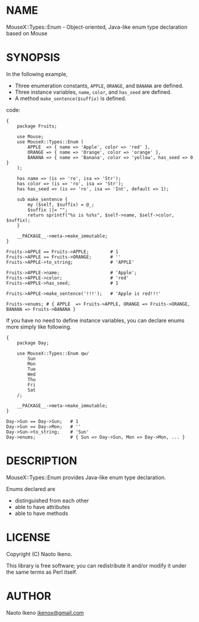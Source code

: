 # NAME

MouseX::Types::Enum - Object-oriented, Java-like enum type declaration based on Mouse

# SYNOPSIS

In the following example,

- Three enumeration constants, `APPLE`, `ORANGE`, and `BANANA` are defined.
- Three instance variables, `name`, `color`, and `has_seed` are defined.
- A method `make_sentence($suffix)` is defined.

code:

    {
        package Fruits;

        use Mouse;
        use MouseX::Types::Enum (
            APPLE  => { name => 'Apple', color => 'red' },
            ORANGE => { name => 'Orange', color => 'orange' },
            BANANA => { name => 'Banana', color => 'yellow', has_seed => 0 }
        );

        has name => (is => 'ro', isa => 'Str');
        has color => (is => 'ro', isa => 'Str');
        has has_seed => (is => 'ro', isa => 'Int', default => 1);

        sub make_sentence {
            my ($self, $suffix) = @_;
            $suffix ||= "";
            return sprintf("%s is %s%s", $self->name, $self->color, $suffix);
        }

        __PACKAGE__->meta->make_immutable;
    }

    Fruits->APPLE == Fruits->APPLE;        # 1
    Fruits->APPLE == Fruits->ORANGE;       # ''
    Fruits->APPLE->to_string;              # 'APPLE'

    Fruits->APPLE->name;                   # 'Apple';
    Fruits->APPLE->color;                  # 'red'
    Fruits->APPLE->has_seed;               # 1

    Fruits->APPLE->make_sentence('!!!');   # 'Apple is red!!!'

    Fruits->enums; # { APPLE  => Fruits->APPLE, ORANGE => Fruits->ORANGE, BANANA => Fruits->BANANA }

If you have no need to define instance variables, you can declare enums more simply like following.

    {
        package Day;

        use MouseX::Types::Enum qw/
            Sun
            Mon
            Tue
            Wed
            Thu
            Fri
            Sat
        /;

        __PACKAGE__->meta->make_immutable;
    }

    Day->Sun == Day->Sun;   # 1
    Day->Sun == Day->Mon;   # ''
    Day->Sun->to_string;    # 'Sun'
    Day->enums;             # { Sun => Day->Sun, Mon => Day->Mon, ... }

# DESCRIPTION

MouseX::Types::Enum provides Java-like enum type declaration.

Enums declared are

- distinguished from each other
- able to have attributes
- able to have methods

# LICENSE

Copyright (C) Naoto Ikeno.

This library is free software; you can redistribute it and/or modify
it under the same terms as Perl itself.

# AUTHOR

Naoto Ikeno <ikenox@gmail.com>
